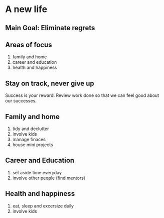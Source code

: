 # A new life

## Main Goal: Eliminate regrets

## Areas of focus

1. family and home
2. career and education
3. health and happiness

## Stay on track, never give up

Success is your reward. Review work done so that we can feel good about our successes. 

## Family and home

1. tidy and declutter
2. involve kids
3. manage finaces
4. house mini projects

## Career and Education

1. set aside time everyday
2. involve other people (find mentors)

## Health and happiness

1. eat, sleep and excersize daily
2. involve kids


